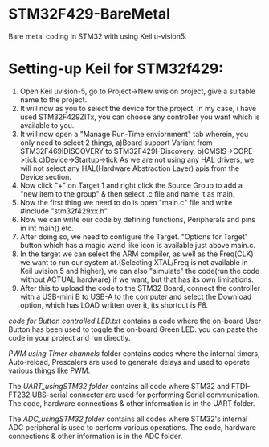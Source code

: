 # STM32F429-BareMetal
Bare metal coding in STM32 with using Keil u-vision5.
  
  
# Setting-up Keil for STM32f429:
1. Open Keil uvision-5, go to Project->New uvision project, give a suitable name to the project.
2. It will now as you to select the device for the project, in my case, i have used STM32F429ZITx, you can choose any controller you want which is available to you.
3. It will now open a "Manage Run-Time enviornment" tab wherein, you only need to select 2 things,
   a)Board support Variant from STM32F469IDISCOVERY to STM32F429I-Discovery.
   b)CMSIS->CORE->tick
   c)Device->Startup->tick
   As we are not using any HAL drivers, we will not select any HAL(Hardware Abstraction Layer) apis from the Device section.
5. Now click "+" on Target 1 and right click the Source Group to add a "new item to the group" & then select .c file and name it as main.
6. Now the first thing we need to do is open "main.c" file and write #include "stm32f429xx.h".
7. Now we can write our code by defining functions, Peripherals and pins in int main() etc.
8. After doing so, we need to configure the Target. "Options for Target" button which has a magic wand like icon is available just above main.c.
9. In the target we can select the ARM compiler, as well as the Freq(CLK) we want to run our system at.(Selecting XTAL/Freq is not available in Keil uvision 5 and higher),      we can also "simulate" the code(run the code without ACTUAL hardware) if we want, but that has its own limitations.
10. After this to upload the code to the STM32 Board, connect the controller with a USB-mini B to USB-A to the computer and select the Download option, which has LOAD           written over it, its shortcut is F8.

*code for Button controlled LED.txt* contains a code where the on-board User Button has been used to toggle the on-board Green LED. you can paste the code in your project and run directly.

*PWM using Timer channels* folder contains codes where the internal timers, Auto-reload, Prescalers are used to generate delays and used to operate various things like PWM.

The *UART_usingSTM32 folder* contains all code where STM32 and FTDI-FT232 UBS-serial connector are used for performing Serial communication. The code, hardware connections & other information is in the UART folder.

The *ADC_usingSTM32 folder* contains all codes where STM32's internal ADC peripheral is used to perform various operations. The code, hardware connections & other information is in the ADC folder.
